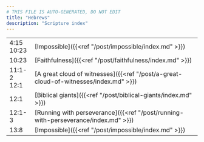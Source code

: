 ```yaml
---
# THIS FILE IS AUTO-GENERATED, DO NOT EDIT
title: "Hebrews"
description: "Scripture index"
---
```


|  |  |
| --- | --- |
| 4:15 <br/> 10:23 | [Impossible]({{<ref "/post/impossible/index.md" >}}) |
| 10:23 | [Faithfulness]({{<ref "/post/faithfulness/index.md" >}}) |
| 11:1-2 <br/> 12:1 | [A great cloud of witnesses]({{<ref "/post/a-great-cloud-of-witnesses/index.md" >}}) |
| 12:1 | [Biblical giants]({{<ref "/post/biblical-giants/index.md" >}}) |
| 12:1-3 | [Running with perseverance]({{<ref "/post/running-with-perseverance/index.md" >}}) |
| 13:8 | [Impossible]({{<ref "/post/impossible/index.md" >}}) |
